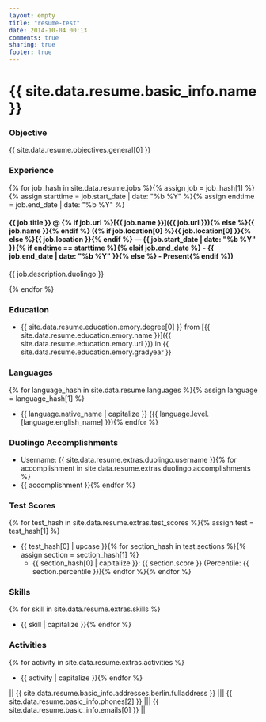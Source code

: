 ```yaml
---
layout: empty
title: "resume-test"
date: 2014-10-04 00:13
comments: true
sharing: true
footer: true
---
```


# **{{ site.data.resume.basic_info.name }}**

### **Objective**

{{ site.data.resume.objectives.general[0] }}

### **Experience**

{% for job_hash in site.data.resume.jobs %}{% assign job = job_hash[1] %}{% assign starttime = job.start_date | date: "%b %Y" %}{% assign endtime = job.end_date | date: "%b %Y" %}
#### **{{ job.title }}** @ {% if job.url %}[{{ job.name }}]({{ job.url }}){% else %}{{ job.name }}{% endif %} ({% if job.location[0] %}{{ job.location[0] }}{% else %}{{ job.location }}{% endif %} — {{ job.start_date | date: "%b %Y" }}{% if endtime == starttime %}{% elsif job.end_date %} - {{ job.end_date | date: "%b %Y" }}{% else %} - Present{% endif %})

{{ job.description.duolingo }}

{% endfor %}

### **Education**
* {{ site.data.resume.education.emory.degree[0] }} from [{{ site.data.resume.education.emory.name }}]({{ site.data.resume.education.emory.url }}) in {{ site.data.resume.education.emory.gradyear }}

### **Languages**
{% for language_hash in site.data.resume.languages %}{% assign language = language_hash[1] %}
* {{ language.native_name | capitalize }} ({{ language.level.[language.english_name] }}){% endfor %}

### **Duolingo Accomplishments**
* Username: {{ site.data.resume.extras.duolingo.username }}{% for accomplishment in site.data.resume.extras.duolingo.accomplishments %}
* {{ accomplishment }}{% endfor %}

### **Test Scores**
{% for test_hash in site.data.resume.extras.test_scores %}{% assign test = test_hash[1] %}
* {{ test_hash[0] | upcase }}{% for section_hash in test.sections %}{% assign section = section_hash[1] %}
  - {{ section_hash[0] | capitalize }}: {{ section.score }} (Percentile: {{ section.percentile }}){% endfor %}{% endfor %}

### **Skills**
{% for skill in site.data.resume.extras.skills %}
* {{ skill | capitalize }}{% endfor %}

### **Activities**
{% for activity in site.data.resume.extras.activities %}
* {{ activity | capitalize }}{% endfor %}

|| {{ site.data.resume.basic_info.addresses.berlin.fulladdress }} ||| {{ site.data.resume.basic_info.phones[2] }} ||| {{ site.data.resume.basic_info.emails[0] }} ||

